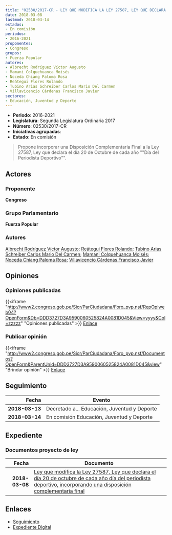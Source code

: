 ```yaml
---
title: "02530/2017-CR - LEY QUE MODIFICA LA LEY 27587, LEY QUE DECLARA EL DÍA 20 DE OCTUBRE DE CADA AÑO 'DÍA DEL PERIODISTA DEPORTIVO, INCORPORANDO UNA DISPOSICIÓN COMPLEMENTARIA FINAL"
date: 2018-03-08
lastmod: 2018-03-14
estados:
- En comisión
periodos:
- 2016-2021
proponentes:
- Congreso
grupos:
- Fuerza Popular
autores:
- Albrecht Rodríguez Víctor Augusto
- Mamani Colquehuanca Moisés
- Noceda Chiang Paloma Rosa
- Reátegui Flores Rolando
- Tubino Arias Schreiber Carlos Mario Del Carmen
- Villavicencio Cárdenas Francisco Javier
sectores:
- Educación, Juventud y Deporte
---
```

- **Periodo**: 2016-2021
- **Legislatura**: Segunda Legislatura Ordinaria 2017
- **Número**: 02530/2017-CR
- **Iniciativas agrupadas**: 
- **Estado**: En comisión

> Propone incorporar una Disposición Complementaria Final a la Ley 27587, Ley que declara el día 20 de Octubre de cada año ""Día del Periodista Deportivo"".


## Actores

### Proponente

**Congreso**

### Grupo Parlamentario

**Fuerza Popular**

### Autores

[Albrecht Rodríguez Víctor Augusto](mailto:mailto:valbrecht@congreso.gob.pe); [Reátegui Flores Rolando](mailto:mailto:rreategui@congreso.gob.pe); [Tubino Arias Schreiber Carlos Mario Del Carmen](mailto:mailto:ctubino@congreso.gob.pe); [Mamani Colquehuanca Moisés](mailto:mailto:mmamani@congreso.gob.pe); [Noceda Chiang Paloma Rosa](mailto:mailto:pnoceda@congreso.gob.pe); [Villavicencio Cárdenas Francisco Javier](mailto:mailto:fvillavicencio@congreso.gob.pe)

## Opiniones

### Opiniones publicadas

{{<iframe "http://www2.congreso.gob.pe/Sicr/ParCiudadana/Foro_pvp.nsf/RepOpiweb04?OpenForm&Db=DDD3727D3A9590060525824A0081D045&View=yyyy&Col=zzzzz" "Opiniones publicadas" >}}
[Enlace](http://www2.congreso.gob.pe/Sicr/ParCiudadana/Foro_pvp.nsf/RepOpiweb04?OpenForm&Db=DDD3727D3A9590060525824A0081D045&View=yyyy&Col=zzzzz)

### Publicar opinión

{{<iframe "http://www2.congreso.gob.pe/Sicr/ParCiudadana/Foro_pvp.nsf/Documentos?OpenForm&ParentUnid=DDD3727D3A9590060525824A0081D045&view" "Brindar opinión" >}}
[Enlace](http://www2.congreso.gob.pe/Sicr/ParCiudadana/Foro_pvp.nsf/Documentos?OpenForm&ParentUnid=DDD3727D3A9590060525824A0081D045&view)


## Seguimiento

| Fecha | Evento |
|------:|--------|
| **2018-03-13** | Decretado a... Educación, Juventud y Deporte |
| **2018-03-14** | En comisión Educación, Juventud y Deporte |

## Expediente

### Documentos proyecto de ley

| Fecha | Documento |
|------:|-----------|
| **2018-03-08** | [Ley que modifica la Ley 27587, Ley que declara el día 20 de octubre de cada año día del periodista deportivo, incorporando una disposición complementaria final](http://www.leyes.congreso.gob.pe/Documentos/2016_2021/Proyectos_de_Ley_y_de_Resoluciones_Legislativas/PL0251720180308.pdf) |

## Enlaces

- [Seguimiento](http://www2.congreso.gob.pe/Sicr/TraDocEstProc/CLProLey2016.nsf/f7fff46988ca05b1052578e100829cc7/1f338c99f59e66a60525824b0000ee59?OpenDocument)
- [Expediente Digital](http://www2.congreso.gob.pe/Sicr/TraDocEstProc/Expvirt_2011.nsf/visbusqptramdoc1621/02530?opendocument)

